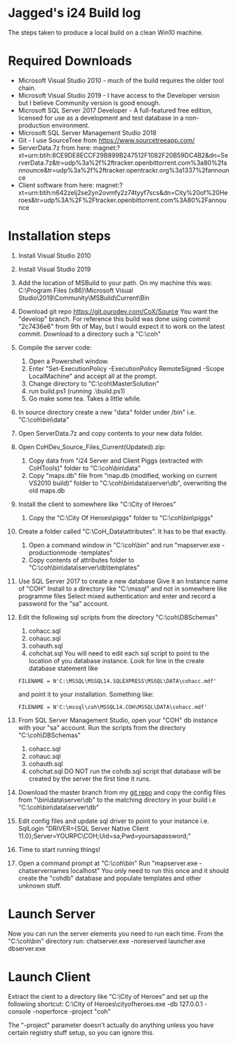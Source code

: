 # Jagged's i24 Build log
The steps taken to produce a local build on a clean Win10 machine.

# Required Downloads
* Microsoft Visual Studio 2010 - much of the build requires the older tool chain.
* Microsoft Visual Studio 2019 - I have access to the Developer version but I believe Community version is good enough.
* Microsoft SQL Server 2017 Developer - A full-featured free edition, licensed for use as a development and test database in a non-production environment.
* Microsoft SQL Server Management Studio 2018
* Git - I use SourceTree from https://www.sourcetreeapp.com/
* ServerData.7z from here: magnet:?xt=urn:btih:8CE9DE8ECCF29B899B247512F1082F20B59DC4B2&dn=ServerData.7z&tr=udp%3a%2f%2ftracker.openbittorrent.com%3a80%2fannounce&tr=udp%3a%2f%2ftracker.opentrackr.org%3a1337%2fannounce
* Client software from here: magnet:?xt=urn:btih:n642zelj2se2yn2ovmfy2z74tyyf7scs&dn=City%20of%20Heroes&tr=udp%3A%2F%2Ftracker.openbittorrent.com%3A80%2Fannounce

# Installation steps
1. Install Visual Studio 2010
2. Install Visual Studio 2019
3. Add the location of MSBuild to your path. On my machine this was:
   C:\Program Files (x86)\Microsoft Visual Studio\2019\Community\MSBuild\Current\Bin
4. Download git repo https://git.ourodev.com/CoX/Source
   You want the "develop" branch.
   For reference this build was done using commit "2c7436e6" from 9th of May, but I would expect it to work on the latest commit.
   Download to a directory such a "C:\coh"
5. Compile the server code:
   1. Open a Powershell window.
   2. Enter "Set-ExecutionPolicy -ExecutionPolicy RemoteSigned -Scope LocalMachine" and accept all at the prompt.
   3. Change directory to "C:\coh\MasterSolution"
   4. run build.ps1 (running .\build.ps1)
   5. Go make some tea. Takes a little while.
6. In source directory create a new "data" folder under /bin"
   i.e. "C:\coh\bin\data"
7. Open ServerData.7z and copy contents to your new data folder.
8. Open CoHDev_Source_Files_Current(Updated).zip:
   1. Copy data from "i24 Server and Client Piggs (extracted with CoHTools)" folder to "C:\coh\bin\data\"
   2. Copy "maps.db" file from "map.db (modified, working on current VS2010 build)" folder to 
      "C:\coh\bin\data\server\db", overwriting the old maps.db
9. Install the client to somewhere like "C:\City of Heroes"
   1. Copy the "C:\City Of Heroes\piggs" folder to "C:\coh\bin\piggs"
10. Create a folder called "C:\CoH_Data\attributes". It has to be that exactly.
    1. Open a command window in "C:\coh\bin" and run "mapserver.exe -productionmode -templates"
    2. Copy contents of attributes folder to "C:\coh\bin\data\server\db\templates"
11. Use SQL Server 2017 to create a new database
    Give it an Instance name of "COH"
    Install to a directory like "C:\mssql" and not in somewhere like programme files
    Select mixed authentication and enter and record a password for the "sa" account.
12. Edit the following sql scripts from the directory "C:\coh\DBSchemas"
    1. cohacc.sql
    2. cohauc.sql
    3. cohauth.sql
    4. cohchat.sql
    You will need to edit each sql script to point to the location of you database instance.
    Look for line in the create database statement like
    
    ```
    FILENAME = N'C:\MSSQL\MSSQL14.SQLEXPRESS\MSSQL\DATA\cohacc.mdf'
    ```
    and point it to your installation. Something like:
    ```
    FILENAME = N'C:\mssql\coh\MSSQL14.COH\MSSQL\DATA\cohacc.mdf'
    ```
    
13. From SQL Server Management Studio, open your "COH" db instance with your "sa" account.
    Run the scripts from the directory "C:\coh\DBSchemas"
    1. cohacc.sql
    2. cohauc.sql
    3. cohauth.sql
    4. cohchat.sql
    DO NOT run the cohdb.sql script that database will be created by the server the first time it runs.
14. Download the master branch from my [git repo](https://github.com/Jaggeroth/cohConfig) and copy the config files from "\bin\data\server\db" to the matching directory in your build i.e "C:\coh\bin\data\server\db"
15. Edit config files and update sql driver to point to your instance i.e.
    SqlLogin "DRIVER={SQL Server Native Client 11.0};Server=YOURPC\COH;Uid=sa;Pwd=yoursapassword;"
16. Time to start running things!
17. Open a command prompt at "C:\coh\bin"
    Run "mapserver.exe -chatservernames localhost"
    You only need to run this once and it should create the "cohdb" database
    and populate templates and other unknown stuff.  

# Launch Server
Now you can run the server elements you need to run each time.
From the "C:\coh\bin" directory run:
chatserver.exe -noreserved 
launcher.exe
dbserver.exe

# Launch Client
Extract the cient to a directory like "C:\City of Heroes"
and set up the followiing shortcut:
C:\City of Heroes\cityofheroes.exe -db 127.0.0.1 -console -noperforce -project "coh"

The "-project" parameter doesn't actually do anything unless you have certain registry stuff setup, 
so you can ignore this.